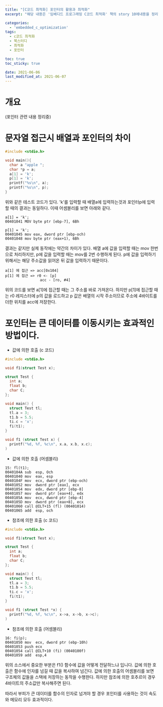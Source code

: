 ```yaml
---
title: "[C코드 최적화] 포인터의 활용과 최적화"
excerpt: "해당 내용은 '임베디드 프로그래밍 C코드 최적화' 책의 story 10에내용을 정리하였습니다."

categories:
  - 'embedded_c_optimization'
tags:
  - c코드 최적화
  - 북스터디
  - 최적화
  - 포인터

toc: true
toc_sticky: true

date: 2021-06-06
last_modified_at: 2021-06-07
---
```


# 개요

(포인터 관련 내용 정리중)

# 문자열 접근시 배열과 포인터의 차이

```c
#include <stdio.h>

void main(){
  char a "apple ";
  char *p = a;
  a[1] = 'k';
  p[1] = 'k';
  printf("%s\n", a);
  printf("%s\n", p);
}
```

위와 같은 테스트 코드가 있다.
'k'를 입력할 때 배열a에 입력하는것과 포인터p에 입력할 때의 결과는 동일하다. 
이때 어셈블리를 보면 아래와 같다. 

```
a[1] = 'k';
00401041 MOV byte ptr [ebp-7], 6Bh

p[1] = 'k';
00401045 mov eax, dword ptr [ebp-och)
00401048 mov byte ptr (eax+1), 6Bh
```

결과는 같지만 실제 동작에는 약간의 차이가 있다.
배열 a에 값을 입력할 때는 mov 한번으로 처리하지만, p에 값을 입력할 때는 mov를 2번 수행하게 된다. 
p에 값을 입력하기 위해서는 해당 주소값을 읽어온 뒤 값을 입력하기 때문이다. 

```
a[1] 에 접근 => acc[0x104]
p[1] 에 접근 => r0 <- [p]
                acc - [ro, #4]
```

위의 코드를 보면 a[1]에 접근할 때는 그 주소를 바로 가져온다. 
하지만 p[1]에 접근할 때는 r0 레지스터에 p의 값을 로드하고 p 값은 배열의 시작 주소이므로 주소에 4바이트를 더한 위치를 acc에 저장한다.

# 포인터는 큰 데이터를 이동시키는 효과적인 방법이다.

* 값에 의한 호출 (c 코드)

```c
#include <stdio.h>

void f1(struct Test x); 

struct Test {
  int a;
  float b;
  char C;
};

void main() {
  struct Test tl;
  tl.a = 3;
  t1.b = 5.5;
  ti.c = 'x';
  fi(t1);
}

void f1 (struct Test x) {
  printf("%d, %f, %c\n", x.a, x.b, x.c);
)

```

* 값에 의한 호출 (어셈블리)

```assembly
15: fl(t1);
0040104A sub  esp, Och
00401040 mov  eax, esp
0040104F mov  ecx, dword ptr (ebp-och)
00401052 mov  dword ptr [eax], ecx
00401054 mov  edx, dword ptr [ebp-8]
00401057 mov  dword ptr [eax+4], edx
0040105A mov  ecx, dword ptr [ebp-4]
0040105D mov  dword ptr (eax+8], ecx
00401060 call @ILT+15 (fl) (00401014)
00401065 add  esp, och
```

* 참조에 의한 호출 (c 코드)

```c
#include <stdio.h>

void f1(struct Test x); 

struct Test {
  int a;
  float b;
  char C;
};

void main() {
  struct Test tl;
  tl.a = 3;
  t1.b = 5.5;
  ti.c = 'x';
  fi(t1);
}

void f1 (struct Test *x) {
  printf("%d, %f, %c\n", x->a, x->b, x->c);
)

```

* 참조에 의한 호출 (어셈블리)

```assamble
16: fi(p);
00401050 mov  ecx, dword ptr (ebp-10h)
00401053 push ecx
00401054 call @ILT+10 (fi) (0040100f)
00401059 add  esp,4
```

위의 소스에서 중요한 부분은 f1() 함수에 값을 어떻게 전달하느냐 입니다. 
값에 의한 호출은 함수에 인자를 넘길 때 값을 복사하여 넘긴다. 
값에 의한 호출의 어셈블리를 보면 구조체의 값들을 스택에 저장하는 동작을 수행한다. 
하지만 참조에 의한 호추르이 경우 4바이트의 주소값만 복사해주면 된다. 

따라서 부피가 큰 데이터를 함수의 인자로 넘겨야 할 경우 포인터를 사용하는 것이 속도와 메모리 모두 효과적이다. 


